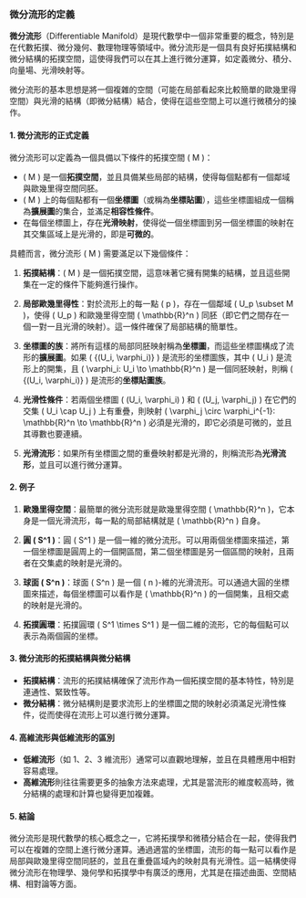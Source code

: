 ### 微分流形的定義

**微分流形**（Differentiable Manifold）是現代數學中一個非常重要的概念，特別是在代數拓撲、微分幾何、數理物理等領域中。微分流形是一個具有良好拓撲結構和微分結構的拓撲空間，這使得我們可以在其上進行微分運算，如定義微分、積分、向量場、光滑映射等。

微分流形的基本思想是將一個複雜的空間（可能在局部看起來比較簡單的歐幾里得空間）與光滑的結構（即微分結構）結合，使得在這些空間上可以進行微積分的操作。

#### 1. 微分流形的正式定義

微分流形可以定義為一個具備以下條件的拓撲空間 \( M \)：

- \( M \) 是一個**拓撲空間**，並且具備某些局部的結構，使得每個點都有一個鄰域與歐幾里得空間同胚。
- \( M \) 上的每個點都有一個**坐標圖**（或稱為**坐標貼圖**），這些坐標圖組成一個稱為**擴展圖**的集合，並滿足**相容性條件**。
- 在每個坐標圖上，存在**光滑映射**，使得從一個坐標圖到另一個坐標圖的映射在其交集區域上是光滑的，即是**可微的**。

具體而言，微分流形 \( M \) 需要滿足以下幾個條件：

1. **拓撲結構**：\( M \) 是一個拓撲空間，這意味著它擁有開集的結構，並且這些開集在一定的條件下能夠進行操作。
   
2. **局部歐幾里得性**：對於流形上的每一點 \( p \)，存在一個鄰域 \( U_p \subset M \)，使得 \( U_p \) 和歐幾里得空間 \( \mathbb{R}^n \) 同胚（即它們之間存在一個一對一且光滑的映射）。這一條件確保了局部結構的簡單性。

3. **坐標圖的族**：將所有這樣的局部同胚映射稱為**坐標圖**，而這些坐標圖構成了流形的**擴展圖**。如果 \( \{(U_i, \varphi_i)\} \) 是流形的坐標圖族，其中 \( U_i \) 是流形上的開集，且 \( \varphi_i: U_i \to \mathbb{R}^n \) 是一個同胚映射，則稱 \( \{(U_i, \varphi_i)\} \) 是流形的**坐標貼圖族**。

4. **光滑性條件**：若兩個坐標圖 \( (U_i, \varphi_i) \) 和 \( (U_j, \varphi_j) \) 在它們的交集 \( U_i \cap U_j \) 上有重疊，則映射 \( \varphi_j \circ \varphi_i^{-1}: \mathbb{R}^n \to \mathbb{R}^n \) 必須是光滑的，即它必須是可微的，並且其導數也要連續。

5. **光滑流形**：如果所有坐標圖之間的重疊映射都是光滑的，則稱流形為**光滑流形**，並且可以進行微分運算。

#### 2. 例子

1. **歐幾里得空間**：最簡單的微分流形就是歐幾里得空間 \( \mathbb{R}^n \)，它本身是一個光滑流形，每一點的局部結構就是 \( \mathbb{R}^n \) 自身。

2. **圓 \( S^1 \)**：圓 \( S^1 \) 是一個一維的微分流形。可以用兩個坐標圖來描述，第一個坐標圖是圓周上的一個開區間，第二個坐標圖是另一個區間的映射，且兩者在交集處的映射是光滑的。

3. **球面 \( S^n \)**：球面 \( S^n \) 是一個 \( n \)-維的光滑流形。可以通過大圓的坐標圖來描述，每個坐標圖可以看作是 \( \mathbb{R}^n \) 的一個開集，且相交處的映射是光滑的。

4. **拓撲圓環**：拓撲圓環 \( S^1 \times S^1 \) 是一個二維的流形，它的每個點可以表示為兩個圓的坐標。

#### 3. 微分流形的拓撲結構與微分結構

- **拓撲結構**：流形的拓撲結構確保了流形作為一個拓撲空間的基本特性，特別是連通性、緊致性等。
- **微分結構**：微分結構則是要求流形上的坐標圖之間的映射必須滿足光滑性條件，從而使得在流形上可以進行微分運算。

#### 4. 高維流形與低維流形的區別

- **低維流形**（如 1、2、3 維流形）通常可以直觀地理解，並且在具體應用中相對容易處理。
- **高維流形**則往往需要更多的抽象方法來處理，尤其是當流形的維度較高時，微分結構的處理和計算也變得更加複雜。

#### 5. 結論

微分流形是現代數學的核心概念之一，它將拓撲學和微積分結合在一起，使得我們可以在複雜的空間上進行微分運算。通過適當的坐標圖，流形的每一點可以看作是局部與歐幾里得空間同胚的，並且在重疊區域內的映射具有光滑性。這一結構使得微分流形在物理學、幾何學和拓撲學中有廣泛的應用，尤其是在描述曲面、空間結構、相對論等方面。
